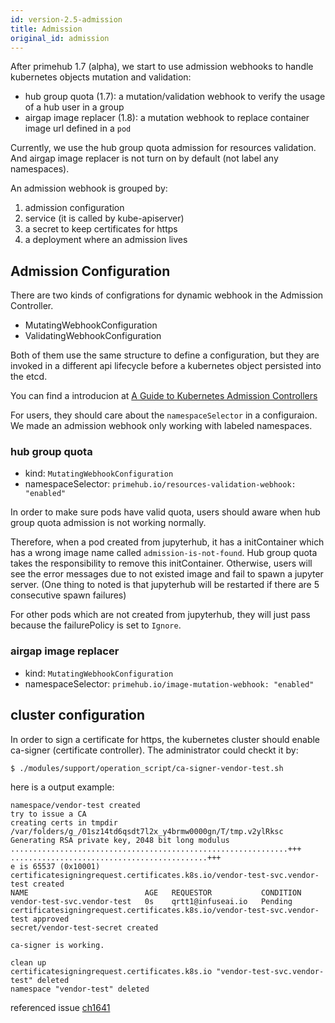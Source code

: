 ```yaml
---
id: version-2.5-admission
title: Admission
original_id: admission
---
```


After primehub 1.7 (alpha), we start to use admission webhooks to handle kubernetes objects mutation and validation:

* hub group quota (1.7): a mutation/validation webhook to verify the usage of a hub user in a group
* airgap image replacer (1.8): a mutation webhook to replace container image url defined in a `pod`

Currently, we use the hub group quota admission for resources validation. And airgap image replacer is not turn on by default (not label any namespaces).

An admission webhook is grouped by:

1. admission configuration 
2. service (it is called by kube-apiserver)
3. a secret to keep certificates for https
4. a deployment where an admission lives

## Admission Configuration

There are two kinds of configrations for dynamic webhook in the Admission Controller.

* MutatingWebhookConfiguration
* ValidatingWebhookConfiguration

Both of them use the same structure to define a configuration, but they are invoked in a different api lifecycle before a kubernetes object persisted into the etcd. 

You can find a introducion at [A Guide to Kubernetes Admission Controllers](https://kubernetes.io/blog/2019/03/21/a-guide-to-kubernetes-admission-controllers/)

For users, they should care about the `namespaceSelector` in a configuraion. We made an admission webhook only working with labeled namespaces.


### hub group quota

* kind: `MutatingWebhookConfiguration`
* namespaceSelector: `primehub.io/resources-validation-webhook: "enabled"`

In order to make sure pods have valid quota, users should aware when hub group quota admission is not working normally.

Therefore, when a pod created from jupyterhub, it has a initContainer which has a wrong image name called `admission-is-not-found`. Hub group quota takes the responsibility to remove this initContainer. Otherwise, users will see the error messages due to not existed image and fail to spawn a jupyter server. (One thing to noted is that jupyterhub will be restarted if there are 5 consecutive spawn failures)

For other pods which are not created from jupyterhub, they will just pass because the failurePolicy is set to `Ignore`.

### airgap image replacer

* kind: `MutatingWebhookConfiguration`
* namespaceSelector: `primehub.io/image-mutation-webhook: "enabled"`

## cluster configuration

In order to sign a certificate for https, the kubernetes cluster should enable ca-signer (certificate controller). The administrator could checkt it by:

```
$ ./modules/support/operation_script/ca-signer-vendor-test.sh
```

here is a output example:

```
namespace/vendor-test created
try to issue a CA
creating certs in tmpdir /var/folders/g_/01sz14td6qsdt7l2x_y4brmw0000gn/T/tmp.v2ylRksc
Generating RSA private key, 2048 bit long modulus
..............................................................+++
............................................+++
e is 65537 (0x10001)
certificatesigningrequest.certificates.k8s.io/vendor-test-svc.vendor-test created
NAME                          AGE   REQUESTOR           CONDITION
vendor-test-svc.vendor-test   0s    qrtt1@infuseai.io   Pending
certificatesigningrequest.certificates.k8s.io/vendor-test-svc.vendor-test approved
secret/vendor-test-secret created

ca-signer is working.

clean up
certificatesigningrequest.certificates.k8s.io "vendor-test-svc.vendor-test" deleted
namespace "vendor-test" deleted
```

referenced issue [ch1641](https://app.clubhouse.io/infuseai/story/1641/configure-rke-to-support-csr-approval)

